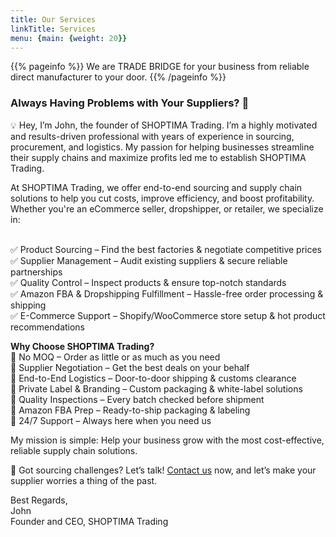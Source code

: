 ```yaml
---
title: Our Services
linkTitle: Services
menu: {main: {weight: 20}}
---
```


{{% pageinfo %}}
We are TRADE BRIDGE for your business from reliable direct manufacturer to your door.
{{% /pageinfo %}}

<h3>Always Having Problems with Your Suppliers? 🚀</h3>

💡 Hey, I’m John, the founder of SHOPTIMA Trading. I’m a highly motivated and results-driven professional with years of experience in sourcing, procurement, and logistics. My passion for helping businesses streamline their supply chains and maximize profits led me to establish SHOPTIMA Trading.

At SHOPTIMA Trading, we offer end-to-end sourcing and supply chain solutions to help you cut costs, improve efficiency, and boost profitability. Whether you're an eCommerce seller, dropshipper, or retailer, we specialize in:

<br>✅ Product Sourcing – Find the best factories & negotiate competitive prices
<br>✅ Supplier Management – Audit existing suppliers & secure reliable partnerships
<br>✅ Quality Control – Inspect products & ensure top-notch standards
<br>✅ Amazon FBA & Dropshipping Fulfillment – Hassle-free order processing & shipping
<br>✅ E-Commerce Support – Shopify/WooCommerce store setup & hot product recommendations

<b>Why Choose SHOPTIMA Trading?</b>
<br>🔹 No MOQ – Order as little or as much as you need
<br>🔹 Supplier Negotiation – Get the best deals on your behalf
<br>🔹 End-to-End Logistics – Door-to-door shipping & customs clearance
<br>🔹 Private Label & Branding – Custom packaging & white-label solutions
<br>🔹 Quality Inspections – Every batch checked before shipment
<br>🔹 Amazon FBA Prep – Ready-to-ship packaging & labeling
<br>🔹 24/7 Support – Always here when you need us

My mission is simple: Help your business grow with the most cost-effective, reliable supply chain solutions.

📩 Got sourcing challenges? Let’s talk! [Contact us](/community/) now, and let’s make your supplier worries a thing of the past.

Best Regards,
<br>John
<br>Founder and CEO, SHOPTIMA Trading


